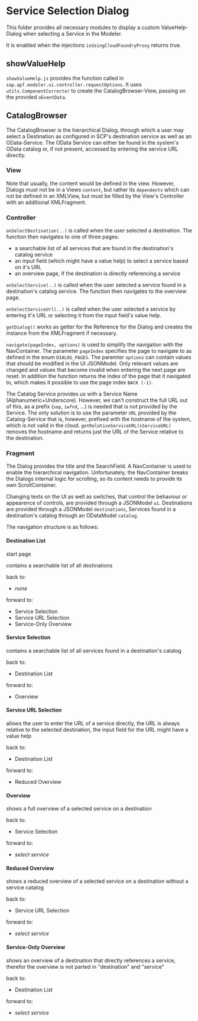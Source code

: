 # Service Selection Dialog

This folder provides all necessary modules to display a custom ValueHelp-Dialog when selecting a Service in the Modeler.

It is enabled when the injections `isUsingCloudFoundryProxy` returns true.

## showValueHelp

`showValueHelp.js` provides the function called in `sap.apf.modeler.ui.controller.requestOptions`. It uses `utils.ComponentCorrector` to create the CatalogBrowser-View, passing on the provided `oEventData`.

## CatalogBrowser

The CatalogBrowser is the hierarchical Dialog, through which a user may select a Destination as configured in SCP's destination service as well as an OData-Service. The OData Service can either be found in the system's OData catalog or, if not present, accessed by entering the service URL directly.

### View

Note that usually, the content would be defined in the view. However, Dialogs must not be in a Views `content`, but rather its `dependents` which can not be defined in an XMLView, but must be filled by the View's Controller with an additional XMLFragment.

### Controller

`onSelectDestination(..)` is called when the user selected a destination. The function then navigates to one of three pages:

- a searchable list of all services that are found in the destination's catalog service
- an input field (which might have a value help) to select a service based on it's URL
- an overview page, if the destination is directly referencing a service

`onSelectService(..)` is called when the user selected a service found in a destination's catalog service. The function then navigates to the overview page.

`onSelectServiceUrl(..)` is called when the user selected a service by entering it's URL or selecting it from the input field's value help.

`getDialog()` works as getter for the Reference for the Dialog and creates the instance from the XMLFragment if necessary.

`navigate(pageIndex, options)` is used to simplify the navigation with the NavContainer. The parameter `pageIndex` specifies the page to navigate to as defined in the enum `DIALOG_PAGES`. The paremter `options` can contain values that should be modified in the UI JSONModel. Only relevant values are changed and values that become invalid when entering the next page are reset. In addition the function returns the index of the page that it navigated to, which makes it possible to use the page index `BACK (-1)`.

The Catalog Service provides us with a Service Name (Alphanumeric+Underscore). However, we can't construct the full URL out of this, as a prefix (`sap`, `iwfnd`, ...) is needed that is not provided by the Service. The only solution is to use the parameter `URL` provided by the Catalog-Service that is, however, prefixed with the hostname of the system, which is not valid in the cloud. `getRelativeServiceURL(sServiceURL)` removes the hostname and returns just the URL of the Service relative to the destination.

### Fragment

The Dialog provides the title and the SearchField. A NavContainer is used to enable the hierarchical navigation. Unfortunately, the NavContainer breaks the Dialogs internal logic for scrolling, so its content needs to provide its own ScrollContainer.

Changing texts on the UI as well as switches, that control the behaviour or appearence of controls, are provided through a JSONModel `ui`. Destinations are provided through a JSONModel `destinations`, Services found in a destination's catalog through an ODataModel `catalog`.

The navigation structure is as follows:

#### Destination List

start page

contains a searchable list of all destinations

back to:
- _none_

forward to:
- Service Selection
- Service URL Selection
- Service-Only Overview

#### Service Selection

contains a searchable list of all services found in a destination's catalog

back to:
- Destination List

forward to:
- Overview

#### Service URL Selection

allows the user to enter the URL of a service directly, the URL is always relative to the selected destination, the input field for the URL might have a value help

back to:
- Destination List

forward to:
- Reduced Overview

#### Overview

shows a full overview of a selected service on a destination

back to:
- Service Selection

forward to:
- _select service_

#### Reduced Overview

shows a reduced overview of a selected service on a destination without a service catalog

back to:
- Service URL Selection

forward to:
- _select service_

#### Service-Only Overview

shows an overview of a destination that directly references a service, therefor the overview is not parted in "destination" and "service"

back to:
- Destination List

forward to:
- _select service_
